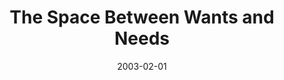 ---
layout: music 
title: "The Space Between Wants and Needs"
series: "The Space Between"
date: 2003-02-01 
description: "We've somehow lost that healthy space between sanity and our maximum limits."
audio: "http://s3.amazonaws.com/crossroadsaudiomessages/Wants_And_Needs.mp3"
audio-duration: "37:09"
src: "http://www.crossroads.net/players/media/mediumHz/bigscreen.spacebetwe.jpg"
---